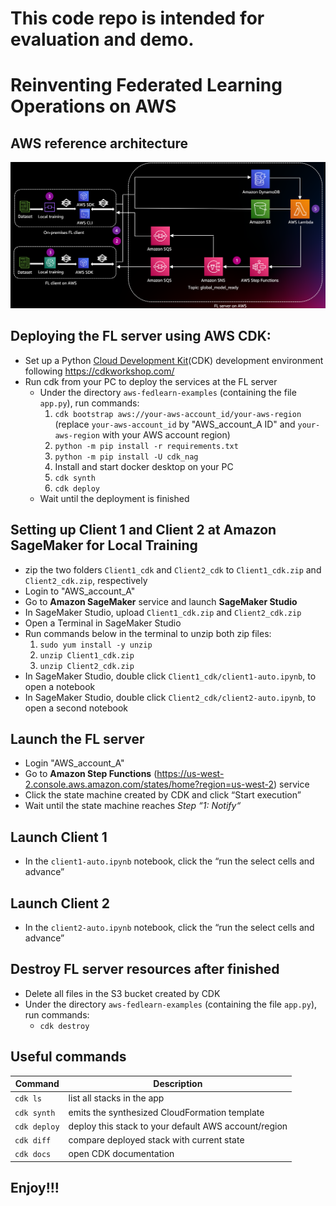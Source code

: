 # This code repo is intended for evaluation and demo. 
# Reinventing Federated Learning Operations on AWS
## AWS reference architecture 
![Build federated learning on AWS](images/awsarchitecture.PNG)

## Deploying the FL server using AWS CDK:
* Set up a Python [Cloud Development Kit](https://aws.amazon.com/cdk/)(CDK) development environment following https://cdkworkshop.com/
* Run cdk from your PC to deploy the services at the FL server
    * Under the directory `aws-fedlearn-examples` (containing the file `app.py`), run commands:
        1. `cdk bootstrap aws://your-aws-account_id/your-aws-region` (replace `your-aws-account_id` by "AWS_account_A ID" and `your-aws-region` with your AWS account region)
        2. `python -m pip install -r requirements.txt`
        3. `python -m pip install -U cdk_nag`  
        3. Install and start docker desktop on your PC 
        4. `cdk synth`
        5. `cdk deploy`
    * Wait until the deployment is finished
        

## Setting up Client 1 and Client 2 at Amazon SageMaker for Local Training
* zip the two folders `Client1_cdk` and `Client2_cdk` to `Client1_cdk.zip` and `Client2_cdk.zip`, respectively
* Login to "AWS_account_A"
* Go to **Amazon SageMaker** service and launch **SageMaker Studio**
* In SageMaker Studio, upload `Client1_cdk.zip` and `Client2_cdk.zip`
* Open a Terminal in SageMaker Studio
* Run commands below in the terminal to unzip both zip files:
    1. `sudo yum install -y unzip`
    2. `unzip Client1_cdk.zip`
    3. `unzip Client2_cdk.zip`
* In SageMaker Studio, double click  `Client1_cdk/client1-auto.ipynb`, to open a notebook
* In SageMaker Studio, double click  `Client2_cdk/client2-auto.ipynb`, to open a second notebook

## Launch the FL server
* Login "AWS_account_A"
* Go to **Amazon Step Functions** (https://us-west-2.console.aws.amazon.com/states/home?region=us-west-2) service
* Click the state machine created by CDK and click “Start execution”
* Wait until the state machine reaches *Step “1: Notify“*

## Launch Client 1
* In the `client1-auto.ipynb` notebook, click the “run the select cells and advance”

## Launch Client 2
* In the `client2-auto.ipynb` notebook, click the “run the select cells and advance”

## Destroy FL server resources after finished
* Delete all files in the S3 bucket created by CDK
* Under the directory `aws-fedlearn-examples` (containing the file `app.py`), run commands:
    * `cdk destroy`

## Useful commands
| Command | Description |
| ------- | ------- |
| `cdk ls` | list all stacks in the app |
| `cdk synth` | emits the synthesized CloudFormation template |
| `cdk deploy` | deploy this stack to your default AWS account/region |
| `cdk diff` | compare deployed stack with current state |
| `cdk docs` | open CDK documentation |

## Enjoy!!!
